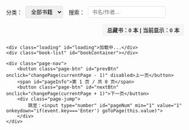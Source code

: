 <style>
    .book-system {
        max-width: 1200px;
        margin: 0 auto;
        padding: 20px;
        font-family: Arial, sans-serif;
    }
    .filter-bar {
        display: flex;
        flex-wrap: wrap;
        gap: 15px;
        margin: 0 0 20px 0;
        align-items: center;
    }
    .filter-item {
        display: flex;
        align-items: center;
        gap: 8px;
    }
    .filter-item select, .search-input {
        padding: 6px 10px;
        border: 1px solid #ddd;
        border-radius: 4px;
        font-size: 14px;
    }
    .search-input {
        flex: 1;
        min-width: 200px;
    }
    .count-box {
        margin-left: auto;
        padding: 6px 12px;
        background: #f5f5f5;
        border-radius: 4px;
        font-weight: 600;
        color: #333;
    }
    .book-list {
        display: flex;
        flex-direction: column;
        gap: 15px;
    }
    .book-item {
        display: flex;
        border: 1px solid #eee;
        border-radius: 8px;
        overflow: hidden;
        transition: box-shadow 0.2s;
        height: 240px;
    }
    .book-item:hover {
        box-shadow: 0 2px 8px rgba(0,0,0,0.1);
    }
    .book-cover {
        width: 160px;
        height: 100%;
        object-fit: cover;
        object-position: center;
    }
    .book-detail {
        padding: 16px;
        flex: 1;
        display: flex;
        flex-direction: column;
    }
    .book-title {
        margin: 0 0 12px 0;
        font-size: 18px;
        color: #222;
    }
    .book-meta {
        margin: 4px 0;
        font-size: 14px;
        color: #666;
    }
    .book-intro {
        margin-top: 10px;
        font-size: 13px;
        color: #555;
        line-height: 1.5;
        flex: 1;
        overflow: hidden;
        text-overflow: ellipsis;
        display: -webkit-box;
        -webkit-line-clamp: 4;
        -webkit-box-orient: vertical;
    }
    .page-nav {
        display: flex;
        justify-content: center;
        align-items: center;
        gap: 10px;
        margin: 30px 0 0 0;
    }
    .page-btn {
        padding: 5px 12px;
        border: 1px solid #ddd;
        border-radius: 4px;
        background: #fff;
        cursor: pointer;
        font-size: 14px;
    }
    .page-btn:hover:not(:disabled) {
        border-color: #007bff;
        color: #007bff;
    }
    .page-btn.active {
        background: #007bff;
        color: white;
        border-color: #007bff;
    }
    .page-btn:disabled {
        opacity: 0.5;
        cursor: not-allowed;
    }
    .page-jump {
        display: flex;
        align-items: center;
        gap: 8px;
        font-size: 14px;
    }
    .page-jump input {
        width: 50px;
        padding: 4px;
        text-align: center;
        border: 1px solid #ddd;
        border-radius: 4px;
    }
    .loading {
        text-align: center;
        padding: 40px;
        color: #666;
        display: none;
    }
</style>

<div class="book-system">
    <div class="filter-bar">
        <div class="filter-item">
            <label>分类：</label>
            <select id="catFilter" onchange="filterBooks()">
                <option value="all">全部书籍</option>
                <option value="literature">文学</option>
                <option value="science">科学</option>
                <option value="history">历史</option>
                <option value="biography">传记</option>
                <option value="philosophy">哲学</option>
                <option value="art">艺术</option>
                <option value="technology">技术</option>
                <option value="economy">经济</option>
                <option value="education">教育</option>
                <option value="life">生活</option>
            </select>
        </div>
        <div class="filter-item">
            <label>搜索：</label>
            <input type="text" id="searchText" class="search-input" placeholder="书名/作者..." oninput="debouncedFilterBooks()">
        </div>
        <div class="count-box">
            总藏书：<span id="totalBooks">0</span> 本 | 当前显示：<span id="showingBooks">0</span> 本
        </div>
    </div>

    <div class="loading" id="loading">加载中...</div>
    <div class="book-list" id="bookContainer"></div>

    <div class="page-nav">
        <button class="page-btn" id="prevBtn" onclick="changePage(currentPage - 1)" disabled>上一页</button>
        <span id="pageInfo">第 1 页 / 共 0 页</span>
        <button class="page-btn" id="nextBtn" onclick="changePage(currentPage + 1)">下一页</button>
        <div class="page-jump">
            跳至：<input type="number" id="pageNum" min="1" value="1" onkeydown="if(event.key==='Enter') goToPage(this.value)">
        </div>
    </div>
</div>

<script>
    // 书籍数据
    const bookData = [
        {
            id: 1,
            title: "《文化苦旅》",
            author: "余秋雨",
            category: "literature",
            img: "https://s1.imagehub.cc/images/2025/07/27/06dda0d3b8539cdf6cc50f7a9e1561e5.jpeg",
            publisher: "作家出版社",
            pubTime: "1992年3月",
            intro: "以文化遗迹游历为线索，探索中国文化的厚重与魅力。书中通过对国内外多处文化古迹的实地考察，将历史、地理、文学等元素融为一体，展现了中华文明的博大精深和历史沧桑。"
        },
        {
            id: 2,
            title: "《我的几何人生：丘成桐自传》",
            author: "丘成桐、史蒂夫·纳迪斯",
            category: "biography",
            img: "https://s1.imagehub.cc/images/2025/07/27/7df130409d6754ff8659a35f9ace7f04.png",
            publisher: "译林出版社",
            pubTime: "2021年3月",
            intro: "国际知名数学家丘成桐的自传，讲述了他从香港的清贫少年成长为国际顶尖数学家的历程，展现了他在数学领域的探索与成就，以及对中国数学发展的贡献。"
        },
        {
            id: 3,
            title: "《核铀国魂：揭开中国铀矿采冶的神秘面纱》",
            author: "杨勤良",
            category: "history",
            img: "https://s1.imagehub.cc/images/2025/07/27/4cefeeb84d072a8ffa03d98c8bf9ab0b.jpeg",
            publisher: "中国原子能出版社",
            pubTime: "2025年4月"
        },
        {
            id: 4,
            title: "《人类简史》",
            author: "尤瓦尔·赫拉利",
            category: "history",
            img: "https://img.alicdn.com/bao/uploaded/i1/2455255647/O1CN011cCVwk1raNLFLKYYt_!!0-item_pic.jpg",
            publisher: "浙江人民出版社",
            pubTime: "2017年7月"
        },
        {
            id: 5,
            title: "《如何阅读一本书》",
            author: "莫提默·J. 艾德勒、查尔斯·范多伦",
            category: "education",
            img: "https://img.alicdn.com/i4/684387459/O1CN01u6N7zF24yGmQk3ueb_!!684387459.jpg",
            publisher: "商务印书馆",
            pubTime: "2004年1月"
        },
        {
            id: 6,
            title: "《美的历程》",
            author: "李泽厚",
            category: "art",
            img: "https://img.alicdn.com/i1/1961939153/O1CN015q6pU52HU7oYW9OJy_!!1961939153.png",
            publisher: "生活·读书·新知三联书店",
            pubTime: "2009年7月"
        },
        {
            id: 7,
            title: "《活着》",
            author: "余华",
            category: "literature",
            img: "https://www.szlib.org.cn/api/opacservice/getBookCover?metatable=80000045&metaid=342183",
            publisher: "作家出版社",
            pubTime: "2012年8月",
            intro: "讲述了中国农村一个普通人福贵的一生，通过他经历的种种苦难，探讨了生命的意义和价值，展现了中国人在苦难中的坚韧与生命力。"
        },
        {
            id: 8,
            title: "《纲鉴易知录》",
            author: "吴乘权等",
            category: "history", // 历史
            img: "https://img3m2.ddimg.cn/69/8/29139432-2_e_1697972962.jpg",
            publisher: "中华书局",
            pubTime: "2016 年 6 月",
            intro: "一部简明的中国通史，上起盘古开天辟地的神话时代，下迄明王朝灭亡，是了解中国历史的经典入门读物。"
        },
        {
            id: 9,
            title: "《穷查理宝典》",
            author: "彼得·考夫曼",
            category: "economy", // 经济
            img: "https://img.yzcdn.cn/upload_files/2019/12/21/FkIanX7Wh1YAseSOGUr0rdTYrlQh.jpg?imageView2/2/w/750/h/0/q/75/format/jpg",
            publisher: "中信出版社",
            pubTime: "2016年8月",
            intro: "收录了查理·芒格的个人传记与投资哲学，以及过去20年来芒格主要的公开演讲和媒体访谈，是了解查理·芒格投资思想的必读之作。"
        },
        {
            id: 10,
            title: "《论语别裁》",
            author: "南怀瑾",
            category: "philosophy",
            img: "https://s1.imagehub.cc/images/2025/07/27/e8c7935201fea151e4155d093960edf6.png",
            publisher: "复旦大学出版社",
            pubTime: "2016年8月",
            intro: "南怀瑾先生以渊博的学识，独特的视角，对《论语》进行了别开生面的解读，打破了两千年来对《论语》的章句注释传统，为读者展现了《论语》所蕴含的人生智慧和处世之道。"
        }
    ];

    /*  书籍数据格式：
        {
        id: 0, // 书籍唯一标识，每次添加新书籍时递增
        title: "书籍名称", // 书名
        author: "作者", // 作者
        category: "类别", // 书籍类别，如literature、science等
        img: "图片链接", // 封面图片链接
        publisher: "出版社", // 出版社
        pubTime: "出版时间", // 出版年月
        intro: "书籍简介" // 书籍内容简介
        }   
    */

    // 系统变量
    let currentPage = 1;
    const pageSize = 6;
    let filteredData = [...bookData];

    // 初始化
    function init() {
        updateCount();
        renderBookList();
        updatePageInfo();
    }

    // 筛选书籍
    function filterBooks() {
        const cat = document.getElementById("catFilter").value;
        const keyword = document.getElementById("searchText").value.trim().toLowerCase();

        filteredData = bookData.filter(book => {
            const catMatch = cat === "all" || book.category === cat;
            const keywordMatch = keyword === "" 
                ? true 
                : book.title.toLowerCase().includes(keyword) || book.author.toLowerCase().includes(keyword);
            return catMatch && keywordMatch;
        });

        currentPage = 1;
        document.getElementById("pageNum").value = 1;
        renderBookList();
        updateCount();
        updatePageInfo();
    }

    // 防抖函数
    function debounce(fn, delay) {
        let timer;
        return function() {
            clearTimeout(timer);
            timer = setTimeout(() => fn.apply(this, arguments), delay);
        };
    }

    // 创建防抖后的搜索函数
    const debouncedFilterBooks = debounce(filterBooks, 300);

    // 渲染书籍列表
    function renderBookList() {
        const start = (currentPage - 1) * pageSize;
        const end = start + pageSize;
        const currentBooks = filteredData.slice(start, end);

        document.getElementById("loading").style.display = "block";
        document.getElementById("bookContainer").innerHTML = "";

        setTimeout(() => {
            let html = "";
            currentBooks.forEach(book => {
                html += `
                    <div class="book-item">
                        <img src="${book.img}" class="book-cover" alt="${book.title}">
                        <div class="book-detail">
                            <h3 class="book-title">${book.title}</h3>
                            <p class="book-meta">作者：${book.author}</p>
                            ${book.publisher ? `<p class="book-meta">出版社：${book.publisher}</p>` : ""}
                            ${book.pubTime ? `<p class="book-meta">出版时间：${book.pubTime}</p>` : ""}
                            <p class="book-meta">分类：${getCategoryName(book.category)}</p>
                            ${book.intro ? `<p class="book-intro">${book.intro}</p>` : ""}
                        </div>
                    </div>
                `;
            });
            document.getElementById("bookContainer").innerHTML = html;
            document.getElementById("loading").style.display = "none";
        }, 200);
    }

    // 获取分类名称
    function getCategoryName(category) {
        const categoryMap = {
            'literature': '文学',
            'science': '科学',
            'history': '历史',
            'biography': '传记',
            'philosophy': '哲学',
            'art': '艺术',
            'technology': '技术',
            'economy': '经济',
            'education': '教育',
            'life': '生活'
        };
        return categoryMap[category] || category;
    }

    // 分页控制
    function changePage(page) {
        const totalPages = Math.ceil(filteredData.length / pageSize) || 1;
        if (page < 1 || page > totalPages) return;

        currentPage = page;
        document.getElementById("pageNum").value = page;
        renderBookList();
        updatePageInfo();
    }

    function goToPage(page) {
        changePage(parseInt(page));
    }

    // 更新计数
    function updateCount() {
        document.getElementById("totalBooks").textContent = bookData.length;
        document.getElementById("showingBooks").textContent = filteredData.length;
    }

    // 更新分页信息
    function updatePageInfo() {
        const totalPages = Math.ceil(filteredData.length / pageSize) || 1;
        document.getElementById("pageInfo").textContent = `第 ${currentPage} 页 / 共 ${totalPages} 页`;
        document.getElementById("prevBtn").disabled = currentPage === 1;
        document.getElementById("nextBtn").disabled = currentPage === totalPages;
    }

    init();
</script>